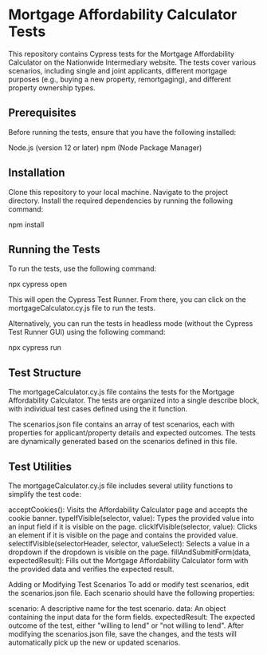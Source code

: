 # Mortgage Affordability Calculator Tests
This repository contains Cypress tests for the Mortgage Affordability Calculator on the Nationwide Intermediary website. The tests cover various scenarios, including single and joint applicants, different mortgage purposes (e.g., buying a new property, remortgaging), and different property ownership types.

## Prerequisites
Before running the tests, ensure that you have the following installed:

Node.js (version 12 or later)
npm (Node Package Manager)

## Installation
Clone this repository to your local machine.
Navigate to the project directory.
Install the required dependencies by running the following command:

npm install

## Running the Tests
To run the tests, use the following command:

npx cypress open

This will open the Cypress Test Runner. From there, you can click on the mortgageCalculator.cy.js file to run the tests.

Alternatively, you can run the tests in headless mode (without the Cypress Test Runner GUI) using the following command:

npx cypress run

## Test Structure
The mortgageCalculator.cy.js file contains the tests for the Mortgage Affordability Calculator. The tests are organized into a single describe block, with individual test cases defined using the it function.

The scenarios.json file contains an array of test scenarios, each with properties for applicant/property details and expected outcomes. The tests are dynamically generated based on the scenarios defined in this file.

## Test Utilities
The mortgageCalculator.cy.js file includes several utility functions to simplify the test code:

acceptCookies(): Visits the Affordability Calculator page and accepts the cookie banner.
typeIfVisible(selector, value): Types the provided value into an input field if it is visible on the page.
clickIfVisible(selector, value): Clicks an element if it is visible on the page and contains the provided value.
selectIfVisible(selectorHeader, selector, valueSelect): Selects a value in a dropdown if the dropdown is visible on the page.
fillAndSubmitForm(data, expectedResult): Fills out the Mortgage Affordability Calculator form with the provided data and verifies the expected result.

Adding or Modifying Test Scenarios
To add or modify test scenarios, edit the scenarios.json file. Each scenario should have the following properties:

scenario: A descriptive name for the test scenario.
data: An object containing the input data for the form fields.
expectedResult: The expected outcome of the test, either "willing to lend" or "not willing to lend".
After modifying the scenarios.json file, save the changes, and the tests will automatically pick up the new or updated scenarios.